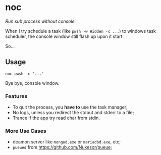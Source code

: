 # noc

*Run sub process without console.*

When I try schedule a task (like `pwsh -w Hidden -c ...`) to windows task scheduler,
the console window still flash up upon it start.

So...

## Usage

``` shell
noc pwsh -c '...'
```

Bye bye, console window.

### Features

- To quit the process, you **have to** use the task manager;
- No logs, unless you redirect the stdout and stderr to a file;
- Trance if the app try read char from stdin.

### More Use Cases

- deamon server like `mongod.exe` or `mariadbd.exe`, etc;
- `pueued` from https://github.com/Nukesor/pueue;
